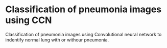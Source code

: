 # Classification of pneumonia images using CCN

Classification of pneumonia images using Convolutional neural network to indentify normal lung with or withour pneumonia.
